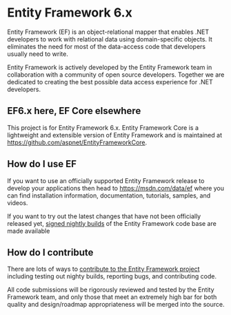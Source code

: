 # Entity Framework 6.x

Entity Framework (EF) is an object-relational mapper that enables .NET developers to work with relational data using domain-specific objects. It eliminates the need for most of the data-access code that developers usually need to write.

Entity Framework is actively developed by the Entity Framework team in collaboration with a community of open source developers. Together we are dedicated to creating the best possible data access experience for .NET developers.

## EF6.x here, EF Core elsewhere

This project is for Entity Framework 6.x. Entity Framework Core is a lightweight and extensible version of Entity Framework and is maintained at https://github.com/aspnet/EntityFrameworkCore.

## How do I use EF

If you want to use an officially supported Entity Framework release to develop your applications then head to https://msdn.com/data/ef where you can find installation information, documentation, tutorials, samples, and videos.

If you want to try out the latest changes that have not been officially released yet, [signed nightly builds](https://github.com/aspnet/EntityFramework6/wiki/Nightly-Builds) of the Entity Framework code base are made available

## How do I contribute

There are lots of ways to [contribute to the Entity Framework project](https://github.com/aspnet/EntityFramework6/wiki/Contributing) including testing out nighty builds, reporting bugs, and contributing code.

All code submissions will be rigorously reviewed and tested by the Entity Framework team, and only those that meet an extremely high bar for both quality and design/roadmap appropriateness will be merged into the source.
